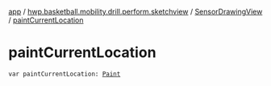 [app](../../index.md) / [hwp.basketball.mobility.drill.perform.sketchview](../index.md) / [SensorDrawingView](index.md) / [paintCurrentLocation](.)

# paintCurrentLocation

`var paintCurrentLocation: `[`Paint`](https://developer.android.com/reference/android/graphics/Paint.html)